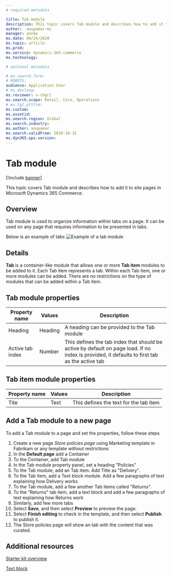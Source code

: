 ```yaml
---
# required metadata

title: Tab module 
description: This topic covers Tab module and describes how to add it to site pages in Microsoft Dynamics 365 Commerce.
author:  anupamar-ms
manager: annbe
ms.date: 04/24/2020
ms.topic: article
ms.prod: 
ms.service: dynamics-365-commerce
ms.technology: 

# optional metadata

# ms.search.form: 
# ROBOTS: 
audience: Application User
# ms.devlang: 
ms.reviewer: v-chgri
ms.search.scope: Retail, Core, Operations
# ms.tgt_pltfrm: 
ms.custom: 
ms.assetid: 
ms.search.region: Global
ms.search.industry: 
ms.author: anupamar
ms.search.validFrom: 2019-10-31
ms.dyn365.ops.version: 
---
```


# Tab module


[!include [banner](includes/banner.md)]

This topic covers Tab module and describes how to add it to site pages in Microsoft Dynamics 365 Commerce.

## Overview
Tab module is used to organize information within tabs on a page. It can be used on any page that requires information to be presented in tabs.

Below is an example of tabs
![Example of a tab module](./media/ecommerce-tab.png)

## Details
**Tab** is a container-like module that allows one or more **Tab item** modules to be added to it. Each Tab item represents a tab. Within each Tab item,  one or more modules can be added. There are no restrictions on the type of modules that can be added within a Tab item.


## Tab module properties

| Property name  | Values | Description |
|----------------|--------|-------------|
| Heading          | Heading| A heading can be provided to the Tab module|
| Active tab index  | Number | This defines the tab index that should be active by default on page load. If no index is provided, it defaults to first tab as the active tab |

## Tab item module properties

| Property name  | Values | Description |
|----------------|--------|-------------|
| Tite          | Text|  This defines the text for the tab item|


## Add a Tab module to a new page

To add a Tab module to a page and set the properties, follow these steps
1. Create a new page *Store policies page* using Marketing template in Fabrikam or any template without restrictions
1. In the **Default page** add a Container
1. To the Container, add Tab module
1. In the Tab module property panel, set a heading "Policies"
1. To the Tab module, add an Tab item. Add Title as "Delivery".
1. To the Tab item, add a Text block module. Add a few paragraphs of text explaining how Delivery works
1. To the Tab module, add a few another Tab items called "Returns".
1. To the "Returns" tab item, add a text block and add a few paragraphs of text explaining how Returns work
1. Similarly, add few more tabs 
1. Select **Save**, and then select **Preview** to preview the page.
1. Select **Finish editing** to check in the template, and then select **Publish** to publish it. 
1. The Store policies page will show an tab with the content that was curated.

## Additional resources

[Starter kit overview](starter-kit-overview.md)

[Text block](add-content-rich-block.md)
